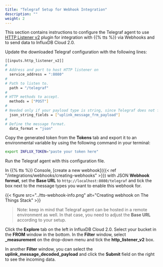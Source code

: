 ```yaml
---
title: "Telegraf Setup for Webhook Integration"
description: ""
weight: 2
---
```


This section contains instructions to configure the Telegraf agent to use [HTTP Listener v2](https://github.com/influxdata/telegraf/blob/master/plugins/inputs/http_listener_v2/) plugin for integration with {{% tts %}} via Webhooks and to send data to InfluxDB Cloud 2.0.

<!--more-->

Update the downloaded Telegraf configuration with the following lines:

```bash
[[inputs.http_listener_v2]]
#
# Address and port to host HTTP listener on
  service_address = ":8080"
#
# Path to listen to.
  path = "/telegraf"
#
# HTTP methods to accept.
  methods = ["POST"]
#
# Needed only if your payload type is string, since Telegraf does not forward data of this type by default.
  json_string_fields = ["uplink_message_frm_payload"]
#
# Define the message format.
  data_format = "json"
```

Copy the generated token from the **Tokens** tab and export it to an environmental variable by using the following command in your terminal:

```bash
export INFLUX_TOKEN="paste your token here"
```

Run the Telegraf agent with this configuration file.

In {{% tts %}} Console, [create a new webhook]({{< ref "/integrations/webhooks/creating-webhooks" >}}) with JSON **Webhook format**, set the **Base URL** to `http://localhost:8080/telegraf` and tick the box next to the message types you want to enable this webhook for.

{{< figure src="../tts-webhook-info.png" alt="Creating webhook on The Things Stack" >}}

>Note: keep in mind that Telegraf agent can be hosted in a remote environment as well. In that case, you need to adjust the **Base URL** according to your setup.

Click the **Explore** tab on the left in InfluxDB Cloud 2.0. Select your bucket in the **FROM** window in the bottom. In the **Filter** window, select **_measurement** on the drop-down menu and tick the **http_listener_v2** box. 

In another **Filter** window, you can select the **uplink_message_decoded_payload** and click the **Submit** field on the right to see the incoming data.
